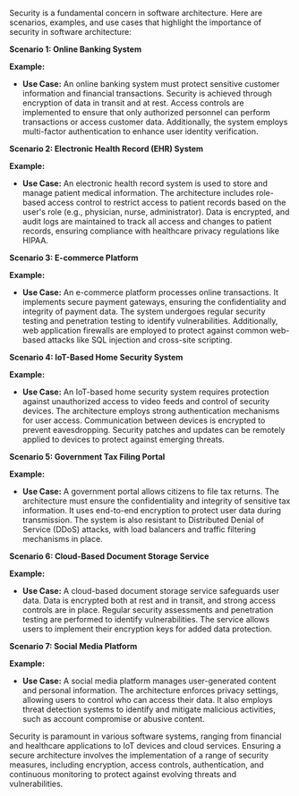 Security is a fundamental concern in software architecture. Here are scenarios, examples, and use cases that highlight the importance of security in software architecture:

**Scenario 1: Online Banking System**

**Example:**

- **Use Case:** An online banking system must protect sensitive customer information and financial transactions. Security is achieved through encryption of data in transit and at rest. Access controls are implemented to ensure that only authorized personnel can perform transactions or access customer data. Additionally, the system employs multi-factor authentication to enhance user identity verification.

**Scenario 2: Electronic Health Record (EHR) System**

**Example:**

- **Use Case:** An electronic health record system is used to store and manage patient medical information. The architecture includes role-based access control to restrict access to patient records based on the user's role (e.g., physician, nurse, administrator). Data is encrypted, and audit logs are maintained to track all access and changes to patient records, ensuring compliance with healthcare privacy regulations like HIPAA.

**Scenario 3: E-commerce Platform**

**Example:**

- **Use Case:** An e-commerce platform processes online transactions. It implements secure payment gateways, ensuring the confidentiality and integrity of payment data. The system undergoes regular security testing and penetration testing to identify vulnerabilities. Additionally, web application firewalls are employed to protect against common web-based attacks like SQL injection and cross-site scripting.

**Scenario 4: IoT-Based Home Security System**

**Example:**

- **Use Case:** An IoT-based home security system requires protection against unauthorized access to video feeds and control of security devices. The architecture employs strong authentication mechanisms for user access. Communication between devices is encrypted to prevent eavesdropping. Security patches and updates can be remotely applied to devices to protect against emerging threats.

**Scenario 5: Government Tax Filing Portal**

**Example:**

- **Use Case:** A government portal allows citizens to file tax returns. The architecture must ensure the confidentiality and integrity of sensitive tax information. It uses end-to-end encryption to protect user data during transmission. The system is also resistant to Distributed Denial of Service (DDoS) attacks, with load balancers and traffic filtering mechanisms in place.

**Scenario 6: Cloud-Based Document Storage Service**

**Example:**

- **Use Case:** A cloud-based document storage service safeguards user data. Data is encrypted both at rest and in transit, and strong access controls are in place. Regular security assessments and penetration testing are performed to identify vulnerabilities. The service allows users to implement their encryption keys for added data protection.

**Scenario 7: Social Media Platform**

**Example:**

- **Use Case:** A social media platform manages user-generated content and personal information. The architecture enforces privacy settings, allowing users to control who can access their data. It also employs threat detection systems to identify and mitigate malicious activities, such as account compromise or abusive content.

Security is paramount in various software systems, ranging from financial and healthcare applications to IoT devices and cloud services. Ensuring a secure architecture involves the implementation of a range of security measures, including encryption, access controls, authentication, and continuous monitoring to protect against evolving threats and vulnerabilities.
